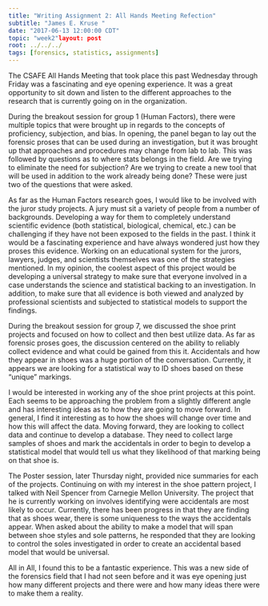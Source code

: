 ```yaml
---
title: "Writing Assignment 2: All Hands Meeting Refection"
subtitle: "James E. Kruse "
date: "2017-06-13 12:00:00 CDT"
topic: "week2"layout: post
root: ../../../
tags: [forensics, statistics, assignments]
---
```


   The CSAFE All Hands Meeting that took place this past Wednesday through Friday was a fascinating and eye opening experience. It was a great opportunity to sit down and listen to the different approaches to the research that is currently going on in the organization. 

   During the breakout session for group 1 (Human Factors), there were multiple topics that were brought up in regards to the concepts of proficiency, subjection, and bias.  In opening, the panel began to lay out the forensic proses that can be used during an investigation, but it was brought up that approaches and procedures may change from lab to lab. This was followed by questions as to where stats belongs in the field. Are we trying to eliminate the need for subjection? Are we trying to create a new tool that will be used in addition to the work already being done? These were just two of the questions that were asked. 

   As far as the Human Factors research goes, I would like to be involved with the juror study projects. A jury must sit a variety of people from a number of backgrounds. Developing a way for them to completely understand scientific evidence (both statistical, biological, chemical, etc.) can be challenging if they have not been exposed to the fields in the past.  I think it would be a fascinating experience and have always wondered just how they proses this evidence. Working on an educational system for the jurors, lawyers, judges, and scientists themselves was one of the strategies mentioned. In my opinion, the coolest aspect of this project would be developing a universal strategy to make sure that everyone involved in a case understands the science and statistical backing to an investigation. In addition, to make sure that all evidence is both viewed and analyzed by professional scientists and subjected to statistical models to support the findings. 

   During the breakout session for group 7, we discussed the shoe print projects and focused on how to collect and then best utilize data. As far as forensic proses goes, the discussion centered on the ability to reliably collect evidence and what could be gained from this it. Accidentals and how they appear in shoes was a huge portion of the conversation. Currently, it appears we are looking for a statistical way to ID shoes based on these “unique” markings. 

   I would be interested in working any of the shoe print projects at this point. Each seems to be approaching the problem from a slightly different angle and has interesting ideas as to how they are going to move forward. In general, I find it interesting as to how the shoes will change over time and how this will affect the data. Moving forward, they are looking to collect data and continue to develop a database. They need to collect large samples of shoes and mark the accidentals in order to begin to develop a statistical model that would tell us what they likelihood of that marking being on that shoe is. 

   The Poster session, later Thursday night, provided nice summaries for each of the projects. Continuing on with my interest in the shoe pattern project, I talked with Neil Spencer from Carnegie Mellon University. The project that he is currently working on involves identifying were accidentals are most likely to occur. Currently, there has been progress in that they are finding that as shoes wear, there is some uniqueness to the ways the accidentals appear. When asked about the ability to make a model that will span between shoe styles and sole patterns, he responded that they are looking to control the soles investigated in order to create an accidental based model that would be universal. 

   All in All, I found this to be a fantastic experience. This was a new side of the forensics field that I had not seen before and it was eye opening just how many different projects and there were and how many ideas there were to make them a reality. 

